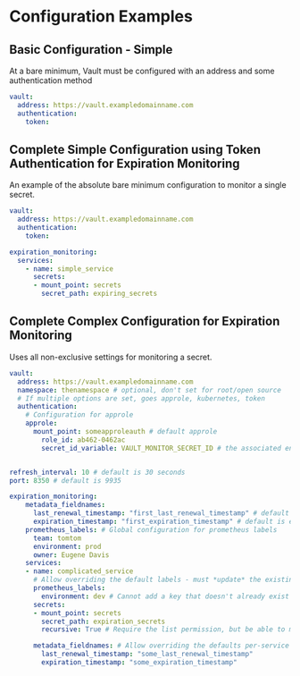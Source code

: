 # Configuration Examples

## Basic Configuration - Simple

At a bare minimum, Vault must be configured with an address and some authentication method

```yaml
vault:
  address: https://vault.exampledomainname.com
  authentication:
    token:
```

## Complete Simple Configuration using Token Authentication for Expiration Monitoring

An example of the absolute bare minimum configuration to monitor a single secret.

```yaml
vault:
  address: https://vault.exampledomainname.com
  authentication:
    token:

expiration_monitoring:
  services:
    - name: simple_service
      secrets:
      - mount_point: secrets
        secret_path: expiring_secrets
```

## Complete Complex Configuration for Expiration Monitoring

Uses all non-exclusive settings for monitoring a secret.

```yaml
vault:
  address: https://vault.exampledomainname.com
  namespace: thenamespace # optional, don't set for root/open source
  # If multiple options are set, goes approle, kubernetes, token
  authentication:
    # Configuration for approle
    approle:
      mount_point: someapproleauth # default approle
        role_id: ab462-0462ac
        secret_id_variable: VAULT_MONITOR_SECRET_ID # the associated environmental variable must be set


refresh_interval: 10 # default is 30 seconds
port: 8350 # default is 9935

expiration_monitoring:
    metadata_fieldnames:
      last_renewal_timestamp: "first_last_renewal_timestamp" # default is last_renewal_timestamp
      expiration_timestamp: "first_expiration_timestamp" # default is expiration_timestamp
    prometheus_labels: # Global configuration for prometheus labels
      team: tomtom
      environment: prod
      owner: Eugene Davis
    services:
    - name: complicated_service
      # Allow overriding the default labels - must *update* the existing defaults (optional)
      prometheus_labels:
        environment: dev # Cannot add a key that doesn't already exist in the global configuration
      secrets:
      - mount_point: secrets
        secret_path: expiration_secrets
        recursive: True # Require the list permission, but be able to monitor every sub-secret (optional, default False)

      metadata_fieldnames: # Allow overriding the defaults per-service (optional) - the earlier configured fieldnames will be ignored for this service
        last_renewal_timestamp: "some_last_renewal_timestamp"
        expiration_timestamp: "some_expiration_timestamp"
```
